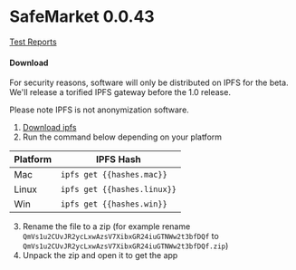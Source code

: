 # SafeMarket 0.0.43

[Test Reports](/reports/0.0.43/)

#### Download

For security reasons, software will only be distributed on IPFS for the beta. We'll release a torified IPFS gateway before the 1.0 release.

Please note IPFS is not anonymization software. 

1. [Download ipfs](https://ipfs.io/docs/install/)
2. Run the command below depending on your platform

|Platform   |IPFS Hash                   |
|-----------|----------------------------|
|Mac        |`ipfs get {{hashes.mac}}`   |
|Linux      |`ipfs get {{hashes.linux}}` |
|Win        |`ipfs get {{hashes.win}}`   |

3. Rename the file to a zip (for example rename `QmVs1u2CUvJR2ycLxwAzsV7XibxGR24iuGTNWw2t3bfDQf` to `QmVs1u2CUvJR2ycLxwAzsV7XibxGR24iuGTNWw2t3bfDQf.zip`)
4. Unpack the zip and open it to get the app